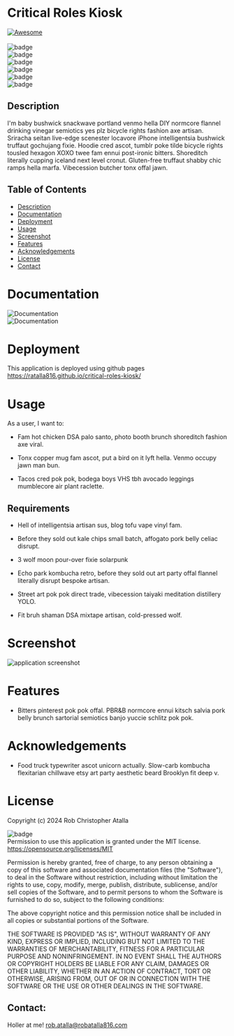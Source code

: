 # Critical Roles Kiosk

  [![Awesome](https://cdn.rawgit.com/sindresorhus/awesome/d7305f38d29fed78fa85652e3a63e154dd8e8829/media/badge.svg)](https://github.com/ratalla816/critical-roles-kiosk)
  <br>
  <br>
  ![badge](https://img.shields.io/github/languages/top/ratalla816/critical-roles-kiosk)
  <br> 
  ![badge](https://img.shields.io/github/languages/count/ratalla816/critical-roles-kiosk)
  <br>
  ![badge](https://img.shields.io/github/issues/ratalla816/critical-roles-kiosk)
  <br>
  ![badge](https://img.shields.io/github/issues-closed/ratalla816/critical-roles-kiosk)
  <br>
  ![badge](https://img.shields.io/github/last-commit/ratalla816/critical-roles-kiosk)
  <br>
  ![badge](https://img.shields.io/badge/license-MIT-important)


## Description
   
   I'm baby bushwick snackwave portland venmo hella DIY normcore flannel drinking vinegar semiotics yes plz bicycle rights fashion axe artisan. Sriracha seitan live-edge scenester locavore iPhone intelligentsia bushwick truffaut gochujang fixie. Hoodie cred ascot, tumblr poke tilde bicycle rights tousled hexagon XOXO twee fam ennui post-ironic bitters. Shoreditch literally cupping iceland next level cronut. Gluten-free truffaut shabby chic ramps hella marfa. Vibecession butcher tonx offal jawn.
   
 
  ## Table of Contents
  - [Description](#description)
  - [Documentation](#documentation)
  - [Deployment](#deployment)
  - [Usage](#usage)
  - [Screenshot](#screenshot)
  - [Features](#features)
  - [Acknowledgements](#acknowledgements)
  - [License](#license)
  - [Contact](#contact)

  # Documentation
  ![Documentation](./assets/images/) 
  <br>
  ![Documentation](./assets/images/) 


  # Deployment

  This application is deployed using github pages https://ratalla816.github.io/critical-roles-kiosk/

  # Usage

  As a user, I want to: 
  
  * Fam hot chicken DSA palo santo, photo booth brunch shoreditch fashion axe viral.

  * Tonx copper mug fam ascot, put a bird on it lyft hella. Venmo occupy jawn man bun.
  
  * Tacos cred pok pok, bodega boys VHS tbh avocado leggings mumblecore air plant raclette.
  


## Requirements

* Hell of intelligentsia artisan sus, blog tofu vape vinyl fam.

* Before they sold out kale chips small batch, affogato pork belly celiac disrupt.

* 3 wolf moon pour-over fixie solarpunk

* Echo park kombucha retro, before they sold out art party offal flannel literally disrupt bespoke artisan.

* Street art pok pok direct trade, vibecession taiyaki meditation distillery YOLO. 

* Fit bruh shaman DSA mixtape artisan, cold-pressed wolf.

# Screenshot

![application screenshot](./assets/images/portfoliovid.gif)

# Features

* Bitters pinterest pok pok offal. PBR&B normcore ennui kitsch salvia pork belly brunch sartorial semiotics banjo yuccie schlitz pok pok.

# Acknowledgements

* Food truck typewriter ascot unicorn actually. Slow-carb kombucha flexitarian chillwave etsy art party aesthetic beard Brooklyn fit deep v.

# License

Copyright (c) 2024 Rob Christopher Atalla

![badge](https://img.shields.io/badge/license-MIT-important)
  <br>
Permission to use this application is granted under the MIT license. <https://opensource.org/licenses/MIT>

Permission is hereby granted, free of charge, to any person obtaining a copy
of this software and associated documentation files (the "Software"), to deal
in the Software without restriction, including without limitation the rights
to use, copy, modify, merge, publish, distribute, sublicense, and/or sell
copies of the Software, and to permit persons to whom the Software is
furnished to do so, subject to the following conditions:

The above copyright notice and this permission notice shall be included in all
copies or substantial portions of the Software.

THE SOFTWARE IS PROVIDED "AS IS", WITHOUT WARRANTY OF ANY KIND, EXPRESS OR
IMPLIED, INCLUDING BUT NOT LIMITED TO THE WARRANTIES OF MERCHANTABILITY,
FITNESS FOR A PARTICULAR PURPOSE AND NONINFRINGEMENT. IN NO EVENT SHALL THE
AUTHORS OR COPYRIGHT HOLDERS BE LIABLE FOR ANY CLAIM, DAMAGES OR OTHER
LIABILITY, WHETHER IN AN ACTION OF CONTRACT, TORT OR OTHERWISE, ARISING FROM,
OUT OF OR IN CONNECTION WITH THE SOFTWARE OR THE USE OR OTHER DEALINGS IN THE
SOFTWARE.


## Contact:
Holler at me! <a href="mailto:rob.atalla@robatalla816.com">rob.atalla@robatalla816.com</a>